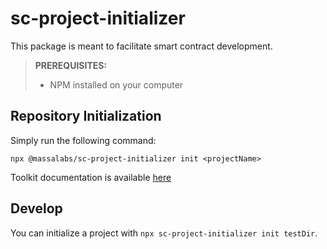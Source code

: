 # sc-project-initializer

This package is meant to facilitate smart contract development.

> **PREREQUISITES:**
>
> - NPM installed on your computer

## Repository Initialization

Simply run the following command:

```shell
npx @massalabs/sc-project-initializer init <projectName>
```

Toolkit documentation is available [here](commands/init/README.md)

## Develop

You can initialize a project with `npx sc-project-initializer init testDir`.

